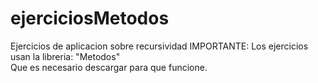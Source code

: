 # ejerciciosMetodos
Ejercicios de aplicacion sobre recursividad
IMPORTANTE: 
Los ejercicios usan la libreria: "Metodos" <br>
Que es necesario descargar para que funcione. 

